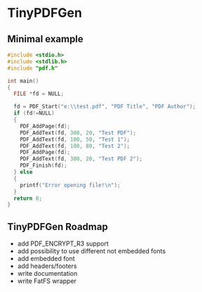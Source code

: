 # TinyPDFGen

## Minimal example

```C
#include <stdio.h>
#include <stdlib.h>
#include "pdf.h"

int main()
{
  FILE *fd = NULL;

  fd = PDF_Start("e:\\test.pdf", "PDF Title", "PDF Author");
  if (fd!=NULL)
  {
    PDF_AddPage(fd);
    PDF_AddText(fd, 300, 20, "Test PDF");
    PDF_AddText(fd, 100, 50, "Test 1");
    PDF_AddText(fd, 100, 80, "Test 2");
    PDF_AddPage(fd);
    PDF_AddText(fd, 300, 20, "Test PDF 2");
    PDF_Finish(fd);
  } else
  {
    printf("Error opening file!\n");
  }
  return 0;
}
```

## TinyPDFGen Roadmap
- add PDF_ENCRYPT_R3 support
- add possibility to use different not embedded fonts
- add embedded font
- add headers/footers
- write documentation
- write FatFS wrapper
